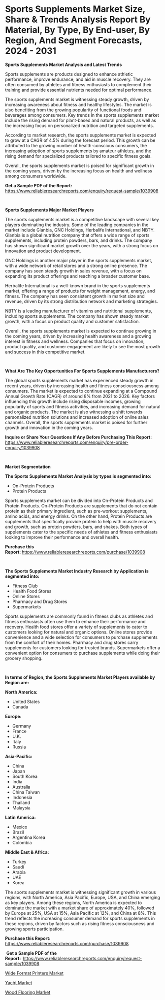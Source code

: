 <p><h1>Sports Supplements Market Size, Share & Trends Analysis Report By Material, By Type, By End-user, By Region, And Segment Forecasts, 2024 - 2031</h1></p><p><strong>Sports Supplements Market Analysis and Latest Trends</strong></p>
<p><p>Sports supplements are products designed to enhance athletic performance, improve endurance, and aid in muscle recovery. They are often consumed by athletes and fitness enthusiasts to complement their training and provide essential nutrients needed for optimal performance.</p><p>The sports supplements market is witnessing steady growth, driven by increasing awareness about fitness and healthy lifestyles. The market is also benefiting from the growing popularity of functional foods and beverages among consumers. Key trends in the sports supplements market include the rising demand for plant-based and natural products, as well as the increasing focus on personalized nutrition and targeted supplements.</p><p>According to market research, the sports supplements market is expected to grow at a CAGR of 4.5% during the forecast period. This growth can be attributed to the growing number of health-conscious consumers, the increasing adoption of sports supplements by amateur athletes, and the rising demand for specialized products tailored to specific fitness goals.</p><p>Overall, the sports supplements market is poised for significant growth in the coming years, driven by the increasing focus on health and wellness among consumers worldwide.</p></p>
<p><strong>Get a Sample PDF of the Report:&nbsp;</strong> <a href="https://www.reliableresearchreports.com/enquiry/request-sample/1039908">https://www.reliableresearchreports.com/enquiry/request-sample/1039908</a></p>
<p>&nbsp;</p>
<p><strong>Sports Supplements Major Market Players</strong></p>
<p><p>The sports supplements market is a competitive landscape with several key players dominating the industry. Some of the leading companies in the market include Glanbia, GNC Holdings, Herbalife International, and NBTY. Glanbia is a global nutrition company that offers a wide range of sports supplements, including protein powders, bars, and drinks. The company has shown significant market growth over the years, with a strong focus on innovation and product development.</p><p>GNC Holdings is another major player in the sports supplements market, with a wide network of retail stores and a strong online presence. The company has seen steady growth in sales revenue, with a focus on expanding its product offerings and reaching a broader customer base.</p><p>Herbalife International is a well-known brand in the sports supplements market, offering a range of products for weight management, energy, and fitness. The company has seen consistent growth in market size and revenue, driven by its strong distribution network and marketing strategies.</p><p>NBTY is a leading manufacturer of vitamins and nutritional supplements, including sports supplements. The company has shown steady market growth, with a focus on product quality and customer satisfaction.</p><p>Overall, the sports supplements market is expected to continue growing in the coming years, driven by increasing health awareness and a growing interest in fitness and wellness. Companies that focus on innovation, product quality, and customer engagement are likely to see the most growth and success in this competitive market.</p></p>
<p>&nbsp;</p>
<p><strong>What Are The Key Opportunities For Sports Supplements Manufacturers?</strong></p>
<p><p>The global sports supplements market has experienced steady growth in recent years, driven by increasing health and fitness consciousness among consumers. The market is expected to continue expanding at a Compound Annual Growth Rate (CAGR) of around 8% from 2021 to 2026. Key factors influencing this growth include rising disposable incomes, growing popularity of sports and fitness activities, and increasing demand for natural and organic products. The market is also witnessing a shift towards personalized nutrition solutions and increased adoption of online sales channels. Overall, the sports supplements market is poised for further growth and innovation in the coming years.</p></p>
<p><strong>Inquire or Share Your Questions If Any Before Purchasing This Report:</strong> <a href="https://www.reliableresearchreports.com/enquiry/pre-order-enquiry/1039908">https://www.reliableresearchreports.com/enquiry/pre-order-enquiry/1039908</a></p>
<p>&nbsp;</p>
<p><strong>Market Segmentation</strong></p>
<p><strong>The Sports Supplements Market Analysis by types is segmented into:</strong></p>
<p><ul><li>On-Protein Products</li><li>Protein Products</li></ul></p>
<p><p>Sports supplements market can be divided into On-Protein Products and Protein Products. On-Protein Products are supplements that do not contain protein as their primary ingredient, such as pre-workout supplements, amino acids, and energy drinks. On the other hand, Protein Products are supplements that specifically provide protein to help with muscle recovery and growth, such as protein powders, bars, and shakes. Both types of supplements cater to the specific needs of athletes and fitness enthusiasts looking to improve their performance and overall health.</p></p>
<p><strong>Purchase this Report:&nbsp;</strong><a href="https://www.reliableresearchreports.com/purchase/1039908">https://www.reliableresearchreports.com/purchase/1039908</a></p>
<p>&nbsp;</p>
<p><strong>The Sports Supplements Market Industry Research by Application is segmented into:</strong></p>
<p><ul><li>Fitness Club</li><li>Health Food Stores</li><li>Online Stores</li><li>Pharmacy and Drug Stores</li><li>Supermarkets</li></ul></p>
<p><p>Sports supplements are commonly found in fitness clubs as athletes and fitness enthusiasts often use them to enhance their performance and recovery. Health food stores offer a variety of supplements to cater to customers looking for natural and organic options. Online stores provide convenience and a wide selection for consumers to purchase supplements from the comfort of their homes. Pharmacy and drug stores carry supplements for customers looking for trusted brands. Supermarkets offer a convenient option for consumers to purchase supplements while doing their grocery shopping.</p></p>
<p>&nbsp;</p>
<p><strong>In terms of Region, the Sports Supplements Market Players available by Region are:</strong></p>
<p>
    <p> <strong> North America: </strong>
        <ul>
            <li>United States</li>
            <li>Canada</li>
        </ul>
        </p> 
    <p> <strong> Europe: </strong>
        <ul>
            <li>Germany</li>
            <li>France</li>
            <li>U.K.</li>
            <li>Italy</li>
            <li>Russia</li>
        </ul>
        </p> 
    <p> <strong> Asia-Pacific: </strong>
        <ul>
            <li>China</li>
            <li>Japan</li>
            <li>South Korea</li>
            <li>India</li>
            <li>Australia</li>
            <li>China Taiwan</li>
            <li>Indonesia</li>
            <li>Thailand</li>
            <li>Malaysia</li>
        </ul>
        </p> 
    <p> <strong> Latin America: </strong>
        <ul>
            <li>Mexico</li>
            <li>Brazil</li>
            <li>Argentina Korea</li>
            <li>Colombia</li>
        </ul>
        </p> 
    <p> <strong> Middle East & Africa: </strong>
        <ul>
            <li>Turkey</li>
            <li>Saudi</li>
            <li>Arabia</li>
            <li>UAE</li>
            <li>Korea</li>
        </ul>
    </p>
    </p>
<p><p>The sports supplements market is witnessing significant growth in various regions, with North America, Asia Pacific, Europe, USA, and China emerging as key players. Among these regions, North America is expected to dominate the market with a market share of approximately 40%, followed by Europe at 25%, USA at 15%, Asia Pacific at 12%, and China at 8%. This trend reflects the increasing consumer demand for sports supplements in these regions, driven by factors such as rising fitness consciousness and growing sports participation.</p></p>
<p><strong>Purchase this Report: </strong><a href="https://www.reliableresearchreports.com/purchase/1039908">https://www.reliableresearchreports.com/purchase/1039908</a></p>
<p>&nbsp;<strong>Get a Sample PDF of the Report:&nbsp;&nbsp;</strong><a href="https://www.reliableresearchreports.com/enquiry/request-sample/1039908">https://www.reliableresearchreports.com/enquiry/request-sample/1039908</a></p>
<p><strong></strong></p>
<p><p><a href="https://github.com/joannesouthgate/Market-Research-Report-List-2/blob/main/wide-format-printers-market.md">Wide Format Printers Market</a></p><p><a href="https://github.com/gamblestampleyjenny50m5sl6/Market-Research-Report-List-1/blob/main/yacht-market.md">Yacht Market</a></p><p><a href="https://github.com/wwwkeltoum/Market-Research-Report-List-2/blob/main/wood-flooring-market.md">Wood Flooring Market</a></p></p>